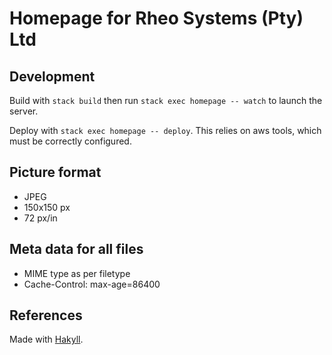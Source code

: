 # Homepage for Rheo Systems (Pty) Ltd

## Development

Build with `stack build` then run `stack exec homepage -- watch` to
launch the server.

Deploy with `stack exec homepage -- deploy`. This relies on aws tools,
which must be correctly configured.


## Picture format

- JPEG
- 150x150 px
- 72 px/in


## Meta data for all files

- MIME type as per filetype
- Cache-Control: max-age=86400


## References

Made with [Hakyll](https://jaspervdj.be/hakyll/).
